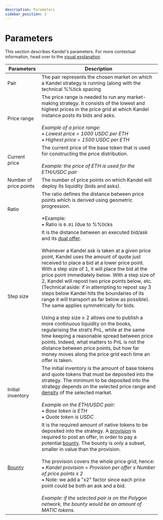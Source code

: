 ```yaml
---
description: Parameters
sidebar_position: 3
---
```



# Parameters

This section describes Kandel's parameters. For more contextual information, head over to the [visual explanation](./step-by-step-visual-explanation.md).

Parameters | Description
---|---
Pair | The pair represents the chosen market on which a Kandel strategy is running (along with the technical %%tick spacing|tickSpacing%%).<br /><br />*Example: ETH/USDC is a trading pair*
Price range | The price range is needed to run any market-making strategy. It consists of the lowest and highest prices in the price grid at which Kandel instance posts its bids and asks.<br /><br />*Example of a price range:<br />• Lowest price = 1000 USDC per ETH<br />• Highest price = 1500 USDC per ETH*
Current price | The current price of the base token that is used for constructing the price distribution.<br /><br />*Example: the price of ETH is used for the ETH/USDC pair*
Number of price points | The number of price points on which Kandel will deploy its liquidity (bids and asks).
Ratio | The ratio defines the distance between price points which is derived using geometric progression. <br /><br />*Example: <br />• Ratio is `0.01` (due to %%ticks|tick%% it will not be exact)<br />• Mid price is `1000` <br />• Price point below mid price: `10000.99`<br />• Price point above mid price: `10001.01`<br /><br />*Additionally, the ratio could be derived from price points `PricePoint(i+1) / PricePoint(i) - 1`. *<br />Example: `1010 / 1000 - 1 = 0.01`*
Step size |  It is the distance between an executed bid/ask and its [dual offer](../../../developers/terms/dual-offer.md).<br /><br />Whenever a Kandel ask is taken at a given price point, Kandel uses the amount of quote just received to place a bid at a lower price point. With a step size of 1, it will place the bid at the price point immediately below. With a step size of 2, Kandel will repost two price points below, etc. (Technical aside: if in attempting to repost say 3 steps below Kandel hits the boundaries of its range it will transport as far below as possible). The same applies symmetrically for bids.<br /><br />Using a step size ≥ 2 allows one to publish a more continuous liquidity on the books, regularising the strat’s PnL, while at the same time keeping a reasonable spread between price points. Indeed, what matters to PnL is not the distance between price points, but how far money moves along the price grid each time an offer is taken. 
Initial inventory | The initial inventory is the amount of base tokens and quote tokens that must be deposited into the strategy. The minimum to be deposited into the strategy depends on the selected price range and [density](../../../developers/terms/density.md) of the selected market.<br /><br /> *Example on the ETH/USDC pair:<br />• Base token is ETH<br />• Quote token is USDC*
[Bounty](../../../developers/terms/bounty.md) | It is the required amount of native tokens to be deposited into the strategy. A [provision](../../../developers/terms/provision.md) is required to post an offer, in order to pay a potential [bounty](../../../developers/terms/bounty.md). The bounty is only a subset, smaller in value than the provision.<br /><br />The provision covers the whole price grid, hence:<br />• *Kandel provision = Provision per offer x Number of price points x 2*<br />• Note: we add a "x2" factor since each price point could be both an ask and a bid.<br /><br />*Example: if the selected pair is on the Polygon network, the bounty would be an amount of MATIC tokens.*